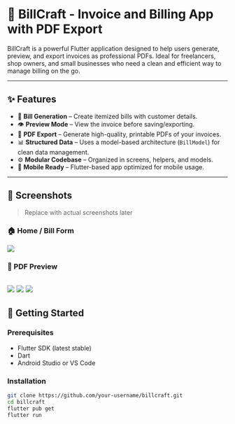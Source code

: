 # 💼 BillCraft - Invoice and Billing App with PDF Export

BillCraft is a powerful Flutter application designed to help users generate, preview, and export invoices as professional PDFs. Ideal for freelancers, shop owners, and small businesses who need a clean and efficient way to manage billing on the go.

---

## ✨ Features

- 🧾 **Bill Generation** – Create itemized bills with customer details.
- 👁️ **Preview Mode** – View the invoice before saving/exporting.
- 📄 **PDF Export** – Generate high-quality, printable PDFs of your invoices.
- 📊 **Structured Data** – Uses a model-based architecture (`BillModel`) for clean data management.
- ⚙️ **Modular Codebase** – Organized in screens, helpers, and models.
- 📱 **Mobile Ready** – Flutter-based app optimized for mobile usage.

---

## 📸 Screenshots

> Replace with actual screenshots later

### 🏠 Home / Bill Form
![](assets/1.png)

### 📄 PDF Preview
![](assets/2.png)
![](assets/3.png)
![](assets/4.png)
---

## 🚀 Getting Started

### Prerequisites

- Flutter SDK (latest stable)
- Dart
- Android Studio or VS Code

### Installation

```bash
git clone https://github.com/your-username/billcraft.git
cd billcraft
flutter pub get
flutter run
